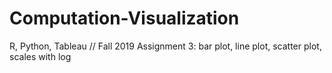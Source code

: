 # Computation-Visualization
R, Python, Tableau // Fall 2019
Assignment 3: bar plot, line plot, scatter plot, scales with log
